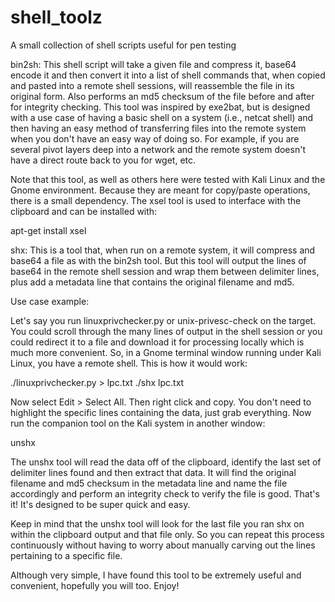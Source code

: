 # shell_toolz
A small collection of shell scripts useful for pen testing

bin2sh:  This shell script will take a given file and compress it, base64 encode it and then convert it into a list of shell commands that, when copied and pasted into a remote shell sessions, will reassemble the file in its original form.  Also performs an md5 checksum of the file before and after for integrity checking.  This tool was inspired by exe2bat, but is designed with a use case of having a basic shell on a system (i.e., netcat shell) and then having an easy method of transferring files into the remote system when you don't have an easy way of doing so.  For example, if you are several pivot layers deep into a network and the remote system doesn't have a direct route back to you for wget, etc.  

Note that this tool, as well as others here were tested with Kali Linux and the Gnome environment.  Because they are meant for copy/paste operations, there is a small dependency.  The xsel tool is used to interface with the clipboard and can be installed with:

apt-get install xsel

shx:  This is a tool that, when run on a remote system, it will compress and base64 a file as with the bin2sh tool.  But this tool will output the lines of base64 in the remote shell session and wrap them between delimiter lines, plus add a metadata line that contains the original filename and md5.

Use case example:

Let's say you run linuxprivchecker.py or unix-privesc-check on the target.  You could scroll through the many lines of output in the shell session or you could redirect it to a file and download it for processing locally which is much more convenient.  So, in a Gnome terminal window running under Kali Linux, you have a remote shell.  This is how it would work:

./linuxprivchecker.py > lpc.txt
./shx lpc.txt

Now select Edit > Select All.  Then right click and copy.  You don't need to highlight the specific lines containing the data, just grab everything.  Now run the companion tool on the Kali system in another window:

unshx

The unshx tool will read the data off of the clipboard, identify the last set of delimiter lines found and then extract that data.  It will find the original filename and md5 checksum in the metadata line and name the file accordingly and perform an integrity check to verify the file is good.  That's it!  It's designed to be super quick and easy.

Keep in mind that the unshx tool will look for the last file you ran shx on within the clipboard output and that file only.  So you can repeat this process continuously without having to worry about manually carving out the lines pertaining to a specific file.  

Although very simple, I have found this tool to be extremely useful and convenient, hopefully you will too.  Enjoy! 
